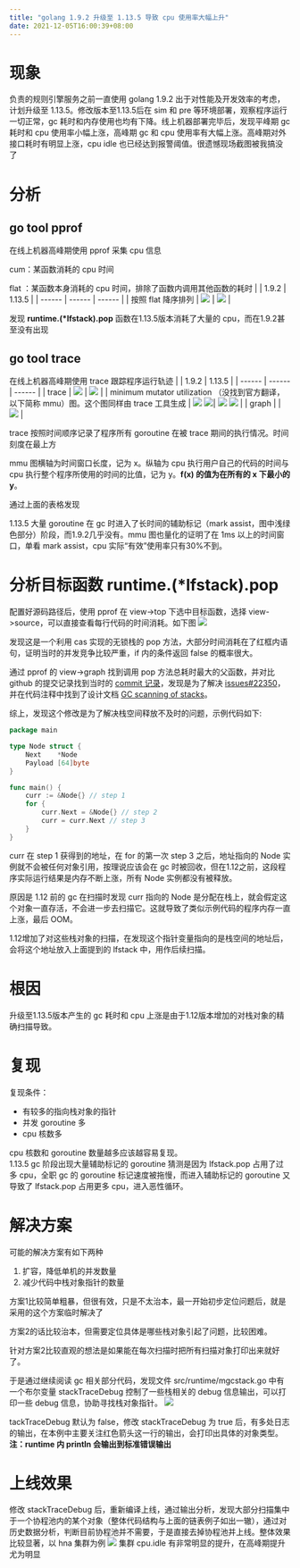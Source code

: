 ```yaml
---
title: "golang 1.9.2 升级至 1.13.5 导致 cpu 使用率大幅上升"
date: 2021-12-05T16:00:39+08:00
---
```

# 现象
负责的规则引擎服务之前一直使用 golang 1.9.2 出于对性能及开发效率的考虑，计划升级至 1.13.5。修改版本至1.13.5后在 sim 和 pre 等环境部署，观察程序运行一切正常，gc 耗时和内存使用也均有下降。线上机器部署完毕后，发现平峰期 gc 耗时和 cpu 使用率小幅上涨，高峰期 gc 和 cpu 使用率有大幅上涨。高峰期对外接口耗时有明显上涨，cpu idle 也已经达到报警阈值。很遗憾现场截图被我搞没了
# 分析
## go tool pprof
在线上机器高峰期使用 pprof 采集 cpu 信息

cum：某函数消耗的 cpu 时间

flat ：某函数本身消耗的 cpu 时间，排除了函数内调用其他函数的耗时
|  | 1.9.2 | 1.13.5 |
| ------ | ------ | ------ |
| 按照 flat 降序排列 | ![](/go1.13.5gc/1.png) | ![](/go1.13.5gc/2.png) |

发现 **runtime.(\*lfstack).pop** 函数在1.13.5版本消耗了大量的 cpu，而在1.9.2甚至没有出现
## go tool trace
在线上机器高峰期使用 trace 跟踪程序运行轨迹
|  | 1.9.2 | 1.13.5 |
| ------ | ------ | ------ |
| trace | ![](/go1.13.5gc/3.png) | ![](/go1.13.5gc/4.png) |
| minimum mutator utilization （没找到官方翻译，以下简称 mmu）图。这个图同样由 trace 工具生成 | ![](/go1.13.5gc/5.png)  ![](/go1.13.5gc/6.png)| ![](/go1.13.5gc/7.png)  ![](/go1.13.5gc/8.png) |
| graph |  | ![](/go1.13.5gc/9.png) |


trace 按照时间顺序记录了程序所有 goroutine 在被 trace 期间的执行情况。时间刻度在最上方

mmu 图横轴为时间窗口长度，记为 x。纵轴为 cpu 执行用户自己的代码的时间与 cpu 执行整个程序所使用的时间的比值，记为 y。**f(x) 的值为在所有的 x 下最小的 y**。

通过上面的表格发现

1.13.5 大量 goroutine 在 gc 时进入了长时间的辅助标记（mark assist，图中浅绿色部分）阶段，而1.9.2几乎没有。mmu 图也量化的证明了在 1ms 以上的时间窗口，单看 mark assist，cpu 实际“有效”使用率只有30%不到。

# 分析目标函数 runtime.(*lfstack).pop
配置好源码路径后，使用 pprof 在 view->top 下选中目标函数，选择 view->source，可以直接查看每行代码的时间消耗。如下图
![](/go1.13.5gc/10.png)

发现这是一个利用 cas 实现的无锁栈的 pop 方法，大部分时间消耗在了红框内语句，证明当时的并发竞争比较严重，if 内的条件返回 false 的概率很大。

通过 pprof 的 view->graph 找到调用 pop 方法总耗时最大的父函数，并对比 github 的提交记录找到当时的 [commit 记录](https://github.com/golang/go/commit/cbafcc55e80d5b444e659a892b739c04a27980d3)，发现是为了解决 [issues#22350](https://github.com/golang/go/issues/22350)，并在代码注释中找到了设计文档 [GC scanning of stacks](https://docs.google.com/document/d/1un-Jn47yByHL7I0aVIP_uVCMxjdM5mpelJhiKlIqxkE/edit)。

综上，发现这个修改是为了解决栈空间释放不及时的问题，示例代码如下:
```go
package main

type Node struct {
    Next    *Node
    Payload [64]byte
}

func main() {
    curr := &Node{} // step 1
    for {
        curr.Next = &Node{} // step 2
        curr = curr.Next // step 3
    }
}
```
curr 在 step 1 获得到的地址，在 for 的第一次 step 3 之后，地址指向的 Node 实例就不会被任何对象引用，按理说应该会在 gc 时被回收，但在1.12之前，这段程序实际运行结果是内存不断上涨，所有 Node 实例都没有被释放。

原因是 1.12 前的 gc 在扫描时发现 curr 指向的 Node 是分配在栈上，就会假定这个对象一直存活，不会进一步去扫描它。这就导致了类似示例代码的程序内存一直上涨，最后 OOM。

1.12增加了对这些栈对象的扫描，在发现这个指针变量指向的是栈空间的地址后，会将这个地址放入上面提到的 lfstack 中，用作后续扫描。
# 根因
升级至1.13.5版本产生的 gc 耗时和 cpu 上涨是由于1.12版本增加的对栈对象的精确扫描导致。
# 复现
复现条件：

- 有较多的指向栈对象的指针
- 并发 goroutine 多
- cpu 核数多

cpu 核数和 goroutine 数量越多应该越容易复现。  
1.13.5 gc 阶段出现大量辅助标记的 goroutine 猜测是因为 lfstack.pop 占用了过多 cpu，全职 gc 的 goroutine 标记速度被拖慢，而进入辅助标记的 goroutine 又导致了 lfstack.pop 占用更多 cpu，进入恶性循环。

# 解决方案
可能的解决方案有如下两种

1. 扩容，降低单机的并发数量
2. 减少代码中栈对象指针的数量

方案1比较简单粗暴，但很有效，只是不太治本，最一开始初步定位问题后，就是采用的这个方案临时解决了

方案2的话比较治本，但需要定位具体是哪些栈对象引起了问题，比较困难。

针对方案2比较直观的想法是如果能在每次扫描时把所有扫描对象打印出来就好了。

于是通过继续阅读 gc 相关部分代码，发现文件 src/runtime/mgcstack.go 中有一个布尔变量 stackTraceDebug 控制了一些栈相关的 debug 信息输出，可以打印一些 debug 信息，协助寻找栈对象指针。
![](/go1.13.5gc/11.png)

tackTraceDebug 默认为 false，修改 stackTraceDebug 为 true 后，有多处日志的输出，在本例中主要关注红色箭头这一行的输出，会打印出具体的对象类型。**注：runtime 内 println 会输出到标准错误输出**

# 上线效果
修改 stackTraceDebug 后，重新编译上线，通过输出分析，发现大部分扫描集中于一个协程池内的某个对象（整体代码结构与上面的链表例子如出一辙），通过对历史数据分析，判断目前协程池并不需要，于是直接去掉协程池并上线。整体效果比较显著，以 hna 集群为例
![](/go1.13.5gc/12.png)
集群 cpu.idle 有非常明显的提升，在高峰期提升尤为明显